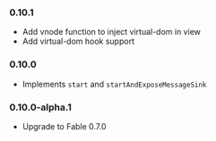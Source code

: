 ### 0.10.1

* Add vnode function to inject virtual-dom in view
* Add virtual-dom hook support

### 0.10.0

* Implements `start` and `startAndExposeMessageSink`

### 0.10.0-alpha.1

* Upgrade to Fable 0.7.0
